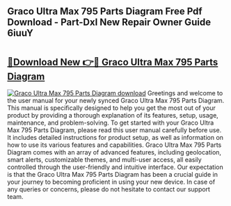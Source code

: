 ## Graco Ultra Max 795 Parts Diagram Free Pdf Download - Part-DxI New Repair Owner Guide 6iuuY

# <h2><a href="http://dfnv4op.blite.top/?on=Graco+Ultra+Max+795+Parts+Diagram">🔗Download New 👉🔴 Graco Ultra Max 795 Parts Diagram</a></h2>

[![Graco Ultra Max 795 Parts Diagram download](https://i.imgur.com/lujVjoI.png)](http://dfnv4op.blite.top/?on=Graco+Ultra+Max+795+Parts+Diagram)
Greetings and welcome to the user manual for your newly synced Graco Ultra Max 795 Parts Diagram. This manual is specifically designed to help you get the most out of your product by providing a thorough explanation of its features, setup, usage, maintenance, and problem-solving. To get started with your Graco Ultra Max 795 Parts Diagram, please read this user manual carefully before use. It includes detailed instructions for product setup, as well as information on how to use its various features and capabilities. Graco Ultra Max 795 Parts Diagram comes with an array of advanced features, including geolocation, smart alerts, customizable themes, and multi-user access, all easily controlled through the user-friendly and intuitive interface. Our expectation is that the Graco Ultra Max 795 Parts Diagram has been a crucial guide in your journey to becoming proficient in using your new device. In case of any queries or concerns, please do not hesitate to contact our support team.
